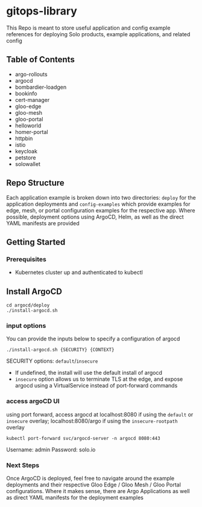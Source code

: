 # gitops-library
This Repo is meant to store useful application and config example references for deploying Solo products, example applications, and related config

## Table of Contents
- argo-rollouts
- argocd
- bombardier-loadgen
- bookinfo
- cert-manager
- gloo-edge
- gloo-mesh
- gloo-portal
- helloworld
- homer-portal
- httpbin
- istio
- keycloak
- petstore
- solowallet

## Repo Structure
Each application example is broken down into two directories: `deploy` for the application deployments and `config-examples` which provide examples for edge, mesh, or portal configuration examples for the respective app. Where possible, deployment options using ArgoCD, Helm, as well as the direct YAML manifests are provided

## Getting Started

### Prerequisites
- Kubernetes cluster up and authenticated to kubectl

## Install ArgoCD
```
cd argocd/deploy
./install-argocd.sh
```

### input options
You can provide the inputs below to specify a configuration of argocd
```
./install-argocd.sh {SECURITY} {CONTEXT}
```

SECURITY options: `default`/`insecure`
- If undefined, the install will use the default install of argocd
- `insecure` option allows us to terminate TLS at the edge, and expose argocd using a VirtualService instead of port-forward commands

### access argoCD UI
using port forward, access argocd at localhost:8080 if using the `default` or `insecure` overlay; localhost:8080/argo if using the `insecure-rootpath` overlay
```
kubectl port-forward svc/argocd-server -n argocd 8080:443
```

Username: admin
Password: solo.io

### Next Steps
Once ArgoCD is deployed, feel free to navigate around the example deployments and their respective Gloo Edge / Gloo Mesh / Gloo Portal configurations. Where it makes sense, there are Argo Applications as well as direct YAML manifests for the deployment examples
